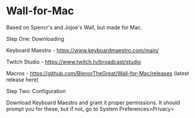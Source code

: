 # Wall-for-Mac
Based on Spencr's and Jojoe's Wall, but made for Mac.



Step One: Downloading

Keyboard Maestro - https://www.keyboardmaestro.com/main/

Twitch Studio - https://www.twitch.tv/broadcast/studio

Macros - https://github.com/BlenorTheGreat/Wall-for-Mac/releases (latest release here)



Step Two: Configuration

Download Keyboard Maestro and grant it proper permissions. It should prompt you for these, but if not, go to System Preferences>Privacy>
